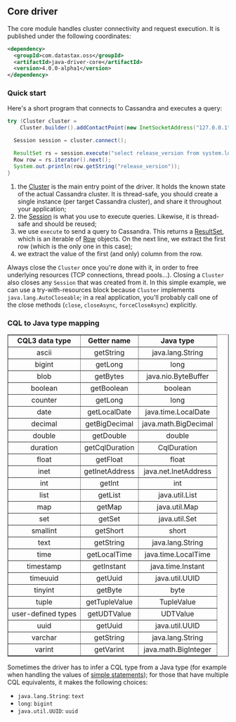 ## Core driver

The core module handles cluster connectivity and request execution. It is published under the
following coordinates:

```xml
<dependency>
  <groupId>com.datastax.oss</groupId>
  <artifactId>java-driver-core</artifactId>
  <version>4.0.0-alpha1</version>
</dependency>
```

### Quick start

Here's a short program that connects to Cassandra and executes a query:

```java
try (Cluster cluster =
    Cluster.builder().addContactPoint(new InetSocketAddress("127.0.0.1", 9042)).build()) { // (1)

  Session session = cluster.connect();                                                  // (2)

  ResultSet rs = session.execute("select release_version from system.local");              // (3)
  Row row = rs.iterator().next();
  System.out.println(row.getString("release_version"));                                    // (4)
}
```

1. the [Cluster] is the main entry point of the driver. It holds the known state of the actual 
   Cassandra cluster. It is thread-safe, you should create a single instance (per target Cassandra
   cluster), and share it throughout your application;
2. the [Session] is what you use to execute queries. Likewise, it is thread-safe and should be 
   reused;
3. we use `execute` to send a query to Cassandra. This returns a [ResultSet], which is an iterable 
   of [Row] objects. On the next line, we extract the first row (which is the only one in this case);
4. we extract the value of the first (and only) column from the row.

Always close the `Cluster` once you're done with it, in order to free underlying resources (TCP 
connections, thread pools...). Closing a `Cluster` also closes any `Session` that was created from
it. In this simple example, we can use a try-with-resources block because `Cluster` implements
`java.lang.AutoCloseable`; in a real application, you'll probably call one of the close methods 
(`close`, `closeAsync`, `forceCloseAsync`) explicitly.

### CQL to Java type mapping

<table border="1" style="text-align:center; width:100%;margin-bottom:1em;">
    <tr> <td><b>CQL3 data type</b></td> <td><b>Getter name</b></td> <td><b>Java type</b></td> </tr>
    <tr> <td>ascii</td> <td>getString</td> <td>java.lang.String</td> </tr>
    <tr> <td>bigint</td> <td>getLong</td> <td>long</td> </tr>
    <tr> <td>blob</td> <td>getBytes</td> <td>java.nio.ByteBuffer</td> </tr>
    <tr> <td>boolean</td> <td>getBoolean</td> <td>boolean</td> </tr>
    <tr> <td>counter</td> <td>getLong</td> <td>long</td> </tr>
    <tr> <td>date</td> <td>getLocalDate</td> <td>java.time.LocalDate</td> </tr>
    <tr> <td>decimal</td> <td>getBigDecimal</td> <td>java.math.BigDecimal</td> </tr>
    <tr> <td>double</td> <td>getDouble</td> <td>double</td> </tr>
    <tr> <td>duration</td> <td>getCqlDuration</td> <td>CqlDuration</td> </tr>
    <tr> <td>float</td> <td>getFloat</td> <td>float</td> </tr>
    <tr> <td>inet</td> <td>getInetAddress</td> <td>java.net.InetAddress</td> </tr>
    <tr> <td>int</td> <td>getInt</td> <td>int</td> </tr>
    <tr> <td>list</td> <td>getList</td> <td>java.util.List<T></td> </tr>
    <tr> <td>map</td> <td>getMap</td> <td>java.util.Map<K, V></td> </tr>
    <tr> <td>set</td> <td>getSet</td> <td>java.util.Set<T></td> </tr>
    <tr> <td>smallint</td> <td>getShort</td> <td>short</td> </tr>
    <tr> <td>text</td> <td>getString</td> <td>java.lang.String</td> </tr>
    <tr> <td>time</td> <td>getLocalTime</td> <td>java.time.LocalTime</td> </tr>
    <tr> <td>timestamp</td> <td>getInstant</td> <td>java.time.Instant</td> </tr>
    <tr> <td>timeuuid</td> <td>getUuid</td> <td>java.util.UUID</td> </tr>
    <tr> <td>tinyint</td> <td>getByte</td> <td>byte</td> </tr>
    <tr> <td>tuple</td> <td>getTupleValue</td> <td>TupleValue</td> </tr>
    <tr> <td>user-defined types</td> <td>getUDTValue</td> <td>UDTValue</td> </tr>
    <tr> <td>uuid</td> <td>getUuid</td> <td>java.util.UUID</td> </tr>
    <tr> <td>varchar</td> <td>getString</td> <td>java.lang.String</td> </tr>
    <tr> <td>varint</td> <td>getVarint</td> <td>java.math.BigInteger</td> </tr>
</table>

Sometimes the driver has to infer a CQL type from a Java type (for example when handling the values 
of [simple statements](statements/simple/)); for those that have multiple CQL equivalents, it makes
the following choices:

* `java.lang.String`: `text`
* `long`: `bigint`
* `java.util.UUID`: `uuid`

[Cluster]:   http://docs.datastax.com/en/drivers/java/4.0/com/datastax/oss/driver/api/core/Cluster.html
[Session]:   http://docs.datastax.com/en/drivers/java/4.0/com/datastax/oss/driver/api/core/session/Session.html
[ResultSet]: http://docs.datastax.com/en/drivers/java/4.0/com/datastax/oss/driver/api/core/cql/ResultSet.html
[Row]:       http://docs.datastax.com/en/drivers/java/4.0/com/datastax/oss/driver/api/core/cql/Row.html
